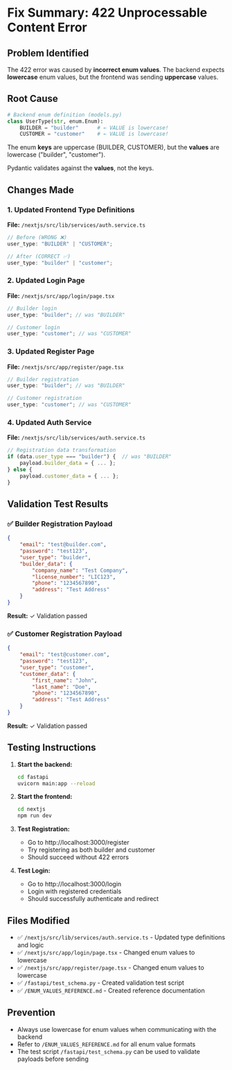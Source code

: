 # Fix Summary: 422 Unprocessable Content Error

## Problem Identified

The 422 error was caused by **incorrect enum values**. The backend expects **lowercase** enum values, but the frontend was sending **uppercase** values.

## Root Cause

```python
# Backend enum definition (models.py)
class UserType(str, enum.Enum):
    BUILDER = "builder"      # ← VALUE is lowercase!
    CUSTOMER = "customer"    # ← VALUE is lowercase!
```

The enum **keys** are uppercase (BUILDER, CUSTOMER), but the **values** are lowercase ("builder", "customer").

Pydantic validates against the **values**, not the keys.

## Changes Made

### 1. Updated Frontend Type Definitions

**File:** `/nextjs/src/lib/services/auth.service.ts`

```typescript
// Before (WRONG ❌)
user_type: "BUILDER" | "CUSTOMER";

// After (CORRECT ✅)
user_type: "builder" | "customer";
```

### 2. Updated Login Page

**File:** `/nextjs/src/app/login/page.tsx`

```typescript
// Builder login
user_type: "builder"; // was "BUILDER"

// Customer login
user_type: "customer"; // was "CUSTOMER"
```

### 3. Updated Register Page

**File:** `/nextjs/src/app/register/page.tsx`

```typescript
// Builder registration
user_type: "builder"; // was "BUILDER"

// Customer registration
user_type: "customer"; // was "CUSTOMER"
```

### 4. Updated Auth Service

**File:** `/nextjs/src/lib/services/auth.service.ts`

```typescript
// Registration data transformation
if (data.user_type === "builder") {  // was "BUILDER"
    payload.builder_data = { ... };
} else {
    payload.customer_data = { ... };
}
```

## Validation Test Results

### ✅ Builder Registration Payload

```json
{
    "email": "test@builder.com",
    "password": "test123",
    "user_type": "builder",
    "builder_data": {
        "company_name": "Test Company",
        "license_number": "LIC123",
        "phone": "1234567890",
        "address": "Test Address"
    }
}
```

**Result:** ✓ Validation passed

### ✅ Customer Registration Payload

```json
{
    "email": "test@customer.com",
    "password": "test123",
    "user_type": "customer",
    "customer_data": {
        "first_name": "John",
        "last_name": "Doe",
        "phone": "1234567890",
        "address": "Test Address"
    }
}
```

**Result:** ✓ Validation passed

## Testing Instructions

1. **Start the backend:**

    ```bash
    cd fastapi
    uvicorn main:app --reload
    ```

2. **Start the frontend:**

    ```bash
    cd nextjs
    npm run dev
    ```

3. **Test Registration:**

    - Go to http://localhost:3000/register
    - Try registering as both builder and customer
    - Should succeed without 422 errors

4. **Test Login:**
    - Go to http://localhost:3000/login
    - Login with registered credentials
    - Should successfully authenticate and redirect

## Files Modified

-   ✅ `/nextjs/src/lib/services/auth.service.ts` - Updated type definitions and logic
-   ✅ `/nextjs/src/app/login/page.tsx` - Changed enum values to lowercase
-   ✅ `/nextjs/src/app/register/page.tsx` - Changed enum values to lowercase
-   ✅ `/fastapi/test_schema.py` - Created validation test script
-   ✅ `/ENUM_VALUES_REFERENCE.md` - Created reference documentation

## Prevention

-   Always use lowercase for enum values when communicating with the backend
-   Refer to `/ENUM_VALUES_REFERENCE.md` for all enum value formats
-   The test script `/fastapi/test_schema.py` can be used to validate payloads before sending
